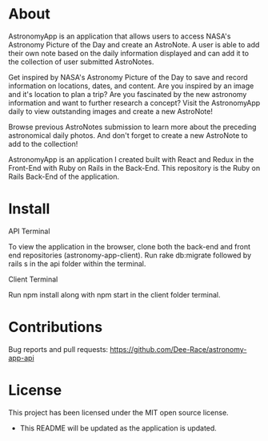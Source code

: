 # About

AstronomyApp is an application that allows users to access NASA's Astronomy Picture of the Day and create an AstroNote. A user is able to add their own note based on the daily information displayed and can add it to the collection of user submitted AstroNotes.

Get inspired by NASA's Astronomy Picture of the Day to save and record information on locations, dates, and content. Are you inspired by an image and it's location to plan a trip? Are you fascinated by the new astronomy information and want to further research a concept? Visit the AstronomyApp daily to view outstanding images and create a new AstroNote!

Browse previous AstroNotes submission to learn more about the preceding astronomical daily photos. And don't forget to create a new AstroNote to add to the collection!

AstronomyApp is an application I created built with React and Redux in the Front-End with Ruby on Rails in the Back-End. This repository is the Ruby on Rails Back-End of the application.

# Install

API Terminal

To view the application in the browser, clone both the back-end and front end repositories (astronomy-app-client). Run rake db:migrate followed by rails s in the api folder within the terminal.

Client Terminal

Run npm install along with npm start in the client folder terminal.

# Contributions

Bug reports and pull requests: https://github.com/Dee-Race/astronomy-app-api

# License

This project has been licensed under the MIT open source license.

- This README will be updated as the application is updated.
